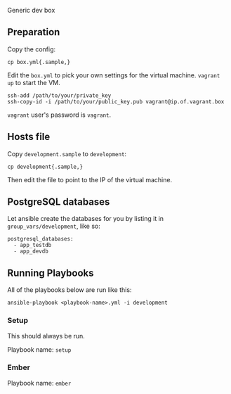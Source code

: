 Generic dev box

## Preparation

Copy the config:

```
cp box.yml{.sample,}
```

Edit the `box.yml` to pick your own settings for the virtual machine. `vagrant up` to start the VM.

```
ssh-add /path/to/your/private_key
ssh-copy-id -i /path/to/your/public_key.pub vagrant@ip.of.vagrant.box
```

`vagrant` user's password is `vagrant`.

## Hosts file

Copy `development.sample` to `development`:

```
cp development{.sample,}
```

Then edit the file to point to the IP of the virtual machine.

## PostgreSQL databases

Let ansible create the databases for you by listing it in `group_vars/development`, like so:

```
postgresql_databases:
  - app_testdb
  - app_devdb
```

## Running Playbooks

All of the playbooks below are run like this:

```
ansible-playbook <playbook-name>.yml -i development
```

### Setup

This should always be run.

Playbook name: `setup`

### Ember

Playbook name: `ember`
